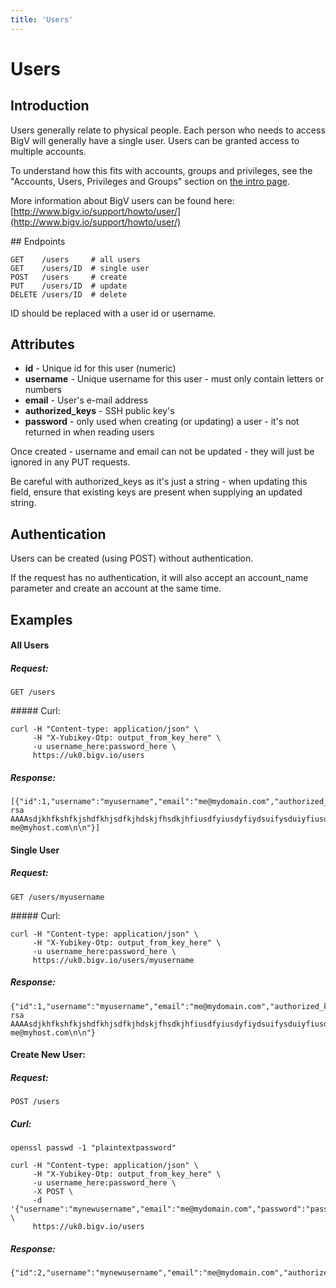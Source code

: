 ```yaml
---
title: 'Users'
---
```


# Users

## Introduction 

Users generally relate to physical people. Each person who needs to access BigV will generally have a single user. Users can be granted access to multiple accounts.

To understand how this fits with accounts, groups and privileges, see the "Accounts, Users, Privileges and Groups" section on [the intro page](/notes/intro).

More information about BigV users can be found here: [http://www.bigv.io/support/howto/user/](http://www.bigv.io/support/howto/user/)


## Endpoints

    GET    /users     # all users
    GET    /users/ID  # single user
    POST   /users     # create
    PUT    /users/ID  # update
    DELETE /users/ID  # delete

ID should be replaced with a user id or username.


## Attributes

* **id** - Unique id for this user (numeric)
* **username** - Unique username for this user - must only contain letters or numbers
* **email** - User's e-mail address
* **authorized_keys** - SSH public key's
* **password** - only used when creating (or updating) a user - it's not returned in when reading users

Once created - username and email can not be updated - they will just be ignored in any PUT requests.

Be careful with authorized_keys as it's just a string - when updating this field, ensure that existing keys are present when supplying an updated string.


## Authentication

Users can be created (using POST) without authentication.

If the request has no authentication, it will also accept an account_name parameter and create an account at the same time.


## Examples

#### All Users

##### Request:

    GET /users

##### Curl:

    curl -H "Content-type: application/json" \
         -H "X-Yubikey-Otp: output_from_key_here" \
         -u username_here:password_here \
         https://uk0.bigv.io/users

##### Response:

    [{"id":1,"username":"myusername","email":"me@mydomain.com","authorized_keys":"ssh-rsa AAAAsdjkhfkshfkjshdfkhjsdfkjhdskjfhsdkjhfiusdfyiusdyfiydsuifysduiyfiusdyfidsyfiusydifuysdiufyiudsyfisduyfiudsyfuisdhfkjsdnkjhaskjdhkashdkjashdkasndaisudyasudyisadhjnasjdnkjsandkjasndkjanskdnaskndkasjd== me@myhost.com\n\n"}]

#### Single User

##### Request:

    GET /users/myusername

##### Curl:

    curl -H "Content-type: application/json" \
         -H "X-Yubikey-Otp: output_from_key_here" \
         -u username_here:password_here \
         https://uk0.bigv.io/users/myusername

##### Response:

    {"id":1,"username":"myusername","email":"me@mydomain.com","authorized_keys":"ssh-rsa AAAAsdjkhfkshfkjshdfkhjsdfkjhdskjfhsdkjhfiusdfyiusdyfiydsuifysduiyfiusdyfidsyfiusydifuysdiufyiudsyfisduyfiudsyfuisdhfkjsdnkjhaskjdhkashdkjashdkasndaisudyasudyisadhjnasjdnkjsandkjasndkjanskdnaskndkasjd== me@myhost.com\n\n"}


#### Create New User:

##### Request:

    POST /users

##### Curl:
    openssl passwd -1 "plaintextpassword"

    curl -H "Content-type: application/json" \
         -H "X-Yubikey-Otp: output_from_key_here" \
         -u username_here:password_here \
         -X POST \
         -d '{"username":"mynewusername","email":"me@mydomain.com","password":"password_hash_from_above_here"}' \
         https://uk0.bigv.io/users

##### Response:

    {"id":2,"username":"mynewusername","email":"me@mydomain.com","authorized_keys":null}


